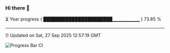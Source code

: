 ### Hi there 👋

⏳ Year progress { ██████████████████████▁▁▁▁▁▁▁▁ } 73.85 %

---

⏰ Updated on Sat, 27 Sep 2025 12:57:19 GMT

![Progress Bar CI](https://github.com/IshwaranRudhara/GIT-ACTION/workflows/Progress%20Bar%20CI/badge.svg)
